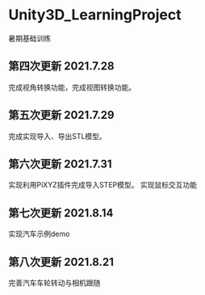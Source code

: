 # Unity3D_LearningProject
暑期基础训练

## 第四次更新 2021.7.28
完成视角转换功能，完成视图转换功能。
## 第五次更新 2021.7.29
完成实现导入、导出STL模型。
## 第六次更新 2021.7.31
实现利用PiXYZ插件完成导入STEP模型。
实现鼠标交互功能
## 第七次更新 2021.8.14
实现汽车示例demo
## 第八次更新 2021.8.21
完善汽车车轮转动与相机跟随

